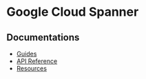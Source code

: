 # Google Cloud Spanner 

## Documentations

* [Guides](https://cloud.google.com/spanner/docs/instances)
* [API Reference](https://cloud.google.com/spanner/docs/apis)
* [Resources](https://cloud.google.com/spanner/docs/resources)